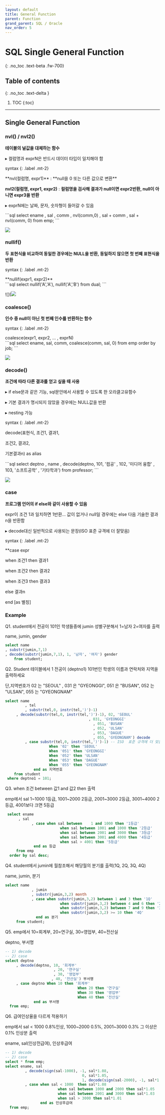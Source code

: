 ```yaml
---
layout: default
title: General Function
parent: Function
grand_parent: SQL / Oracle
nav_order: 5
---
```


# SQL Single General Function
{: .no_toc .text-beta .fw-700}

## Table of contents
{: .no_toc .text-delta }

1. TOC
{:toc}

---

## Single General Function

### nvl() / nvl2()

**테이블의 널값을 대체하는 함수**

&#9656; 컬럼명과 exprN은 반드시 데이터 타입이 일치해야 함

syntax
{: .label .mt-2}
<div class="code-example" markdown="1">
**nvl(컬럼명, expr1)** : **null을 0 또는 다른 값으로 변환**

**nvl2(컬럼명, expr1, expr2)** : **컬럼명을 검사해 결과가 null이면 expr2반환, null이 아니면 expr3을 반환**

&#9656; exprN에는 날짜, 문자, 숫자형이 들어갈 수 있음
</div>
```sql
select ename
     , sal
     , comm
     , nvl(comm,0)
     , sal + comm
     , sal + nvl(comm, 0)
from emp;
```

![](https://gekdev.github.io/docs/sql/function/example/nvl.jpg)

### nullif()

**두 표현식을 비교하여 동일한 경우에는 NULL을 반환, 동일하지 않으면 첫 번째 표현식을 반환**

syntax
{: .label .mt-2}
<div class="code-example" markdown="1">
**nullif(expr1, expr2)**
</div>
```sql
select nullif('A','A'), nullif('A','B')
from dual;
```

![](![](https://gekdev.github.io/docs/sql/function/example/nullif.jpg)

### coalesce()

**인수 중 null이 아닌 첫 번째 인수를 반환하는 함수**

syntax
{: .label .mt-2}
<div class="code-example" markdown="1">
coalesce(expr1, expr2, ... , exprN)
</div>
```sql
select ename, sal, comm, coalesce(comm, sal, 0)
from emp
order by job;
```

![](https://gekdev.github.io/docs/sql/function/example/coalesce.jpg)

### decode()

**조건에 따라 다른 결과를 얻고 싶을 때 사용**

&#9656; if else문과 같은 기능, sql문안에서 사용할 수 있도록 한 오라클고유함수

&#9656; 기본 결과가 명시되지 않았을 경우에는 NULL값을 반환

&#9656; nesting 가능

syntax
{: .label .mt-2}
<div class="code-example" markdown="1">
decode(표현식, 조건1, 결과1,

조건2, 결과2, 

기본결과n) as alias
</div>
```sql
select deptno
     , name
     , decode(deptno, 101, '컴공'
                    , 102, '미디어 융합'
                    , 103, '소프트공학'
                    , '기타학과')
	from professor;
```

![](https://gekdev.github.io/docs/sql/function/example/decode.jpg)

### case

**프로그램 언어의 if else와 같이 사용할 수 있음**

expr이 조건 1과 일치하면 1반환... 값이 없거나 null일 경우에는 else 다음 기술한 결과n을 반환함

&#9656; decode대신 일반적으로 사용되는 문장(ISO 표준 규격에 더 잘맞음)

syntax
{: .label .mt-2}
<div class="code-example" markdown="1">
**case expr

  when 조건1 then 결과1

  when 조건2 then 결과2

  when 조건3 then 결과3
    
  else 결과n
  
  end [as 별칭]
</div>

### Example

Q1. student에서 전공이 101인 학생들중에 jumin 성별구분해서 1=남자 2=여자를 출력

name, jumin, gender 

```sql
select name
, substr(jumin,7,1)
, decode(substr(jumin,7,1), 1, '남자', '여자') gender
	from student;
```

Q2. Student 테이블에서 1 전공이 (deptno1) 101번인 학생의 이름과 연락처와 지역을 출력하세요

단,지역번호가 02 는 "SEOUL" , 031 은 "GYEONGGI", 051 은 "BUSAN", 052 는 "ULSAN", 055 는 "GYEONGNAM"

```sql
select name
		 , tel
		 , substr(tel,0, instr(tel,')')-1)
     , decode(substr(tel,0, instr(tel,')')-1), 02, 'SEOUL'
									  , 031, 'GYEONGGI'
										, 051, 'BUSAN'
										, 052, 'ULSAN'
										, 053, 'DAGUE'
										, 055, 'GYEONGNAM') decode
		 , case substr(tel,0, instr(tel,')')-1) -- ISO  표준 규격에 더 맞음
					When '02' then 'SEOUL'
					When '051' then 'GYEONGGI'
					When '052' then 'ULSAN'
					When '053' then 'DAGUE'
					When '055' then 'GYEONGNAM'
			 end as 지역번호
	from student 
 where deptno1 = 101;
```

Q3. when 조건 between 값1 and 값2 then 출력

emp에서 sal 1~1000 1등급, 1001~2000 2등급, 2001~3000 2등급, 3001~4000 2등급, 4001보다 크면 5등급

```sql
 select ename
      , sal
			, case when sal between    1 and 1000 then '1등급'
						 when sal between 1001 and 1000 then '2등급'
						 when sal between 2001 and 3000 then '3등급'
						 when sal between 3001 and 4000 then '4등급'
						 when sal > 4001 then '5등급'
			 end as 등급 
	 from emp
  order by sal desc;
```

Q4. student에서 jumin에 월참조해서 해당월의 분기를 출력(1Q, 2Q, 3Q, 4Q)

name, jumin, 분기

```sql
select name
			, jumin
			, substr(jumin,3,2) month
			, case when substr(jumin,3,2) between 1 and 3 then '1Q'
						 when substr(jumin,3,2) between 4 and 6 then '2Q'
						 when substr(jumin,3,2) between 7 and 9 then '3Q'
						 when substr(jumin,3,2) >= 10 then '4Q'
			  end as 분기
	 from student;
```

Q5. emp에서 10=회계부, 20=연구실, 30=영업부, 40=전산실

deptno, 부서명

```sql
-- 1) decode
-- 2) case
select deptno
     , decode(deptno, 10, '회계부'
                      , 20, '연구실'
                      , 30, '영업부'
                     , 40, '전산실') 부서명
     , case deptno When 10 then '회계부'
                                 When 20 then '연구실'
                                 When 30 then '영업부'
                                 When 40 then '전산실'
			 end as 부서명
  from emp;
```

Q6. 급여인상율을 다르게 적용하기

emp에서 sal < 1000 0.8%인상, 1000~2000 0.5%, 2001~3000 0.3% 그 이상은 0.1% 인상분 출력

ename, sal(인상전급여), 인상후급여 

```sql
-- 1) decode
-- 2) case 
select * from emp;
select ename, sal
		 , decode(sign(sal-1000), -1, sal*1.08,
                                   0, sal*1.05,
                                   1, decode(sign(sal-2000), -1, sal*1.05,0, sal*1.05, 1, decode(sign(sal-3000),-1, sal*1.03, 0, sal*1.03, 1, sal*1.01)))
		 , case when sal < 1000  then sal*1.08
						when sal between 1000 and 2000 then sal*1.05
						when sal between 2001 and 3000 then sal*1.03
						when sal > 3000 then sal*1.01
				end as 인상후급여
  from emp; 
```